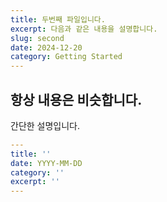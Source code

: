 ```yaml
---
title: 두번째 파일입니다.
excerpt: 다음과 같은 내용을 설명합니다.
slug: second
date: 2024-12-20
category: Getting Started
---
```


## 항상 내용은 비슷합니다.

간단한 설명입니다.

```yaml
---
title: ''
date: YYYY-MM-DD
category: ''
excerpt: ''
---
```
